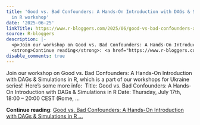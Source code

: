 ```yaml
---
title: 'Good vs. Bad Confounders: A Hands-On Introduction with DAGs & Simulations
  in R workshop'
date: '2025-06-25'
linkTitle: https://www.r-bloggers.com/2025/06/good-vs-bad-confounders-a-hands-on-introduction-with-dags-simulations-in-r-workshop/
source: R-bloggers
description: |-
  <p>Join our workshop on Good vs. Bad Confounders: A Hands-On Introduction with DAGs &#038; Simulations in R, which is a part of our workshops for Ukraine series!  Here’s some more info:  Title: Good vs. Bad Confounders: A Hands-On Introduction with DAGs &#038; Simulations in R Date: Thursday, July 17th, 18:00 – 20:00 CEST (Rome, ...</p>
  <strong>Continue reading</strong>: <a href="https://www.r-bloggers.com/2025/06/good-vs-bad-confounders-a-hands-on-introduction-with-dags-simulations-in-r-workshop/">Good vs. Bad Confounders: A Hands-On Introduction with DAGs & Simulations in R ...
disable_comments: true
---
```

<p>Join our workshop on Good vs. Bad Confounders: A Hands-On Introduction with DAGs &#038; Simulations in R, which is a part of our workshops for Ukraine series!  Here’s some more info:  Title: Good vs. Bad Confounders: A Hands-On Introduction with DAGs &#038; Simulations in R Date: Thursday, July 17th, 18:00 – 20:00 CEST (Rome, ...</p>
<strong>Continue reading</strong>: <a href="https://www.r-bloggers.com/2025/06/good-vs-bad-confounders-a-hands-on-introduction-with-dags-simulations-in-r-workshop/">Good vs. Bad Confounders: A Hands-On Introduction with DAGs & Simulations in R ...